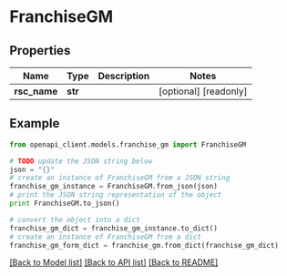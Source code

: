 # FranchiseGM


## Properties
Name | Type | Description | Notes
------------ | ------------- | ------------- | -------------
**rsc_name** | **str** |  | [optional] [readonly] 

## Example

```python
from openapi_client.models.franchise_gm import FranchiseGM

# TODO update the JSON string below
json = "{}"
# create an instance of FranchiseGM from a JSON string
franchise_gm_instance = FranchiseGM.from_json(json)
# print the JSON string representation of the object
print FranchiseGM.to_json()

# convert the object into a dict
franchise_gm_dict = franchise_gm_instance.to_dict()
# create an instance of FranchiseGM from a dict
franchise_gm_form_dict = franchise_gm.from_dict(franchise_gm_dict)
```
[[Back to Model list]](../README.md#documentation-for-models) [[Back to API list]](../README.md#documentation-for-api-endpoints) [[Back to README]](../README.md)



